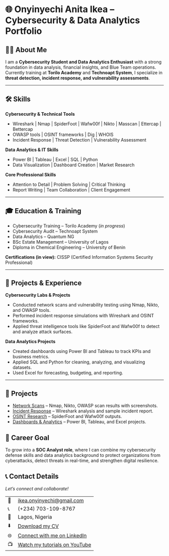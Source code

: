 # 🌐 Onyinyechi Anita Ikea – Cybersecurity & Data Analytics Portfolio  

## 👩‍💻 About Me  
I am a **Cybersecurity Student and Data Analytics Enthusiast** with a strong foundation in data analysis, financial insights, and Blue Team operations.  
Currently training at **Torilo Academy** and **Technoapt System**, I specialize in **threat detection, incident response, and vulnerability assessments**.  

---

## 🛠️ Skills  

**Cybersecurity & Technical Tools**  
- Wireshark | Nmap | SpiderFoot | Wafw00f | Nikto | Masscan | Ettercap | Bettercap  
- OWASP tools | OSINT frameworks | Dig | WHOIS  
- Incident Response | Threat Detection | Vulnerability Assessment  

**Data Analytics & IT Skills**  
- Power BI | Tableau | Excel | SQL | Python  
- Data Visualization | Dashboard Creation | Market Research  

**Core Professional Skills**  
- Attention to Detail | Problem Solving | Critical Thinking  
- Report Writing | Team Collaboration | Client Engagement  

---

## 🎓 Education & Training  
- Cybersecurity Training – Torilo Academy (*in progress*)  
- Cybersecurity Audit – Technoapt System  
- Data Analytics – Quantum NG  
- BSc Estate Management – University of Lagos  
- Diploma in Chemical Engineering – University of Benin  

**Certifications (in view):** CISSP (Certified Information Systems Security Professional)  

---

## 📂 Projects & Experience  

**Cybersecurity Labs & Projects**  
- Conducted network scans and vulnerability testing using Nmap, Nikto, and OWASP tools.  
- Performed incident response simulations with Wireshark and OSINT frameworks.  
- Applied threat intelligence tools like SpiderFoot and Wafw00f to detect and analyze attack surfaces.  

**Data Analytics Projects**  
- Created dashboards using Power BI and Tableau to track KPIs and business metrics.  
- Applied SQL and Python for cleaning, analyzing, and visualizing datasets.  
- Used Excel for forecasting, budgeting, and reporting.  

---
## 📂 Projects  

- [Network Scans](./projects/network-scans) – Nmap, Nikto, OWASP scan results with screenshots.  
- [Incident Response](./projects/incident-response) – Wireshark analysis and sample incident report.  
- [OSINT Research](./projects/osint-research) – SpiderFoot and Wafw00f outputs.  
- [Dashboards & Analytics](./projects/dashboards) – Power BI, Tableau, and Excel projects.  


## 🚀 Career Goal  
To grow into a **SOC Analyst role**, where I can combine my cybersecurity defense skills and data analytics background to protect organizations from cyberattacks, detect threats in real-time, and strengthen digital resilience.  



## 📞 Contact Details  

*Let’s connect and collaborate!*  

<table>
  <tbody>
    <tr>
      <td>📧</td>
      <td><a href="mailto:ikea.onyinyechi@gmail.com">ikea.onyinyechi@gmail.com</a></td>
    </tr>
    <tr>
      <td>📞</td>
      <td>(+234) 703-109-8767</td>
    </tr>
    <tr>
      <td>📍</td>
      <td>Lagos, Nigeria</td>
    </tr>
    <tr>
      <td>⬇️</td>
      <td><a href="https://github.com/YOUR_GITHUB_USERNAME/cybersecurity-portfolio/raw/main/Onyinyechi_Ikea_CV.pdf">Download my CV</a></td>
    </tr>
    <tr>
      <td>🌐</td>
      <td><a href="https://linkedin.com/in/ikeaonyinyechi">Connect with me on LinkedIn</a></td>
    </tr>
    <tr>
      <td>📺</td>
      <td><a href="https://www.youtube.com/@YOUR_CHANNEL">Watch my tutorials on YouTube</a></td>
    </tr>
  </tbody>
</table>

